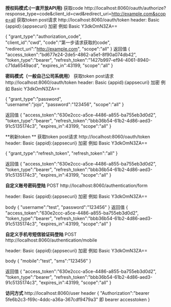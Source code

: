 **授权码模式:(一直开放API用)**
获取code
http://localhost:8060/oauth/authorize?response_type=code&client_id=cwd&redirect_uri=http://example.com&scope=all
获取token post请求
http://localhost:8060/oauth/token
header:  Basic {appid}:{appsecuri} 加密  例如 Basic Y3dkOmN3ZA==
  
{
     "grant_type":"authorization_code",  
     "client_id":"cwd",
     "code":"第一步请求获取的code",
     "redirect_uri":"http://example.com",
     "scope":"all"
}
返回值
{
    "access_token":"bd677e24-2de5-4862-a5e1-8f90a074db42",
    "token_type":"bearer",
    "refresh_token":"1427b997-ef94-4061-8940-c71da6549acd",
    "expires_in":43199,
    "scope":"all"
}

**密码模式（一般自己公司系统用）**
获取token post请求
http://localhost:8060/oauth/token
header:  Basic {appid}:{appsecuri} 加密  例如 Basic Y3dkOmN3ZA==
  
{
     "grant_type":"password",  
     "username":"jojo",
     "password":"123456",
     "scope":"all"
}

返回值
{
    "access_token":"630e2ccc-a5ce-4486-a855-ba755eb3d0d2",
    "token_type":"bearer",
    "refresh_token":"bbb36b54-61b2-4d86-aed3-91c5135174c3",
    "expires_in":43199,
    "scope":"all"
}

**刷新token **
获取token post请求
http://localhost:8060/oauth/token
header:  Basic {appid}:{appsecuri} 加密  例如 Basic Y3dkOmN3ZA==
  
{
     "grant_type":"refresh_token",
     "refresh_token":"all"
}

返回值
{
    "access_token":"630e2ccc-a5ce-4486-a855-ba755eb3d0d2",
    "token_type":"bearer",
    "refresh_token":"bbb36b54-61b2-4d86-aed3-91c5135174c3",
    "expires_in":43199,
    "scope":"all"
}



**自定义账号密码登陆**
POST
http://localhost:8060/authentication/form

header:  Basic {appid}:{appsecuri} 加密  例如 Basic Y3dkOmN3ZA==

body
{
    "username":"test",
    "password":"123456"
}
返回值
{
    "access_token":"630e2ccc-a5ce-4486-a855-ba755eb3d0d2",
    "token_type":"bearer",
    "refresh_token":"bbb36b54-61b2-4d86-aed3-91c5135174c3",
    "expires_in":43199,
    "scope":"all"
}


**自定义手机号短信验证码登陆**
POST
http://localhost:8060/authentication/mobile

header:  Basic {appid}:{appsecuri} 加密  例如 Basic Y3dkOmN3ZA==

body
{
    "mobile":"test",
    "sms":"123456"
}

返回值
{
    "access_token":"630e2ccc-a5ce-4486-a855-ba755eb3d0d2",
    "token_type":"bearer",
    "refresh_token":"bbb36b54-61b2-4d86-aed3-91c5135174c3",
    "expires_in":43199,
    "scope":"all"
}

**访问方式**
http://localhost:8060/user
header 
{
"Authorization":"bearer 5fe6b2c3-f69c-4ddc-a36a-367cdf9479a3"      即 bearer accesstoken
}
